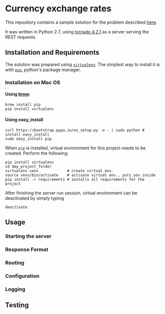 # Currency exchange rates

This repository contains a sample solution for the problem described [here](https://github.com/haren/developer/tree/master/specification-3).

It was written in Python 2.7, using [tornado 4.2.1](http://www.tornadoweb.org/en/stable/) as a server serving the REST requests.

## Installation and Requirements
The solution was prepared using [`virtualenv`](http://docs.python-guide.org/en/latest/dev/virtualenvs/). The simplest way to install it is with [`pip`](https://pypi.python.org/pypi/pip), python's package manager.

### Installation on Mac OS
#### Using [brew](http://brew.sh/):
```
brew install pip
pip install virtualenv
```
#### Using easy_install
```
curl https://bootstrap.pypa.io/ez_setup.py -o - | sudo python # install easy_install
sudo easy_install pip
```

When `pip` is installed, virtual environment for this project needs to be created. Perform the following:
```
pip install virtualenv
cd $my_project_folder
virtualenv venv             # create virtual env. 
source venv/bin/activate    # activate virtual env., puts you inside
pip install -r requirements # installs all requirements for the project
```

After finishing the server run session, virtual environment can be deactivated by simply typing
```
deactivate
```

## Usage

### Starting the server

### Response Format

### Routing

### Configuration

### Logging

## Testing
